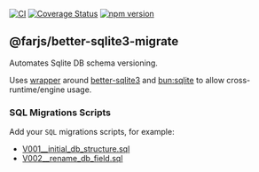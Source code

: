 [![CI](https://github.com/farjs/better-sqlite3-migrate/actions/workflows/ci.yml/badge.svg?branch=main)](https://github.com/farjs/better-sqlite3-migrate/actions/workflows/ci.yml?query=workflow%3Aci+branch%3Amain)
[![Coverage Status](https://coveralls.io/repos/github/farjs/better-sqlite3-migrate/badge.svg?branch=main)](https://coveralls.io/github/farjs/better-sqlite3-migrate?branch=main)
[![npm version](https://img.shields.io/npm/v/@farjs/better-sqlite3-migrate)](https://www.npmjs.com/package/@farjs/better-sqlite3-migrate)

## @farjs/better-sqlite3-migrate

Automates Sqlite DB schema versioning.

Uses [wrapper](https://github.com/farjs/better-sqlite3-wrapper)
around [better-sqlite3](https://github.com/WiseLibs/better-sqlite3)
and [bun:sqlite](https://bun.sh/docs/api/sqlite)
to allow cross- runtime/engine usage.

### SQL Migrations Scripts

Add your `SQL` migrations scripts, for example:

- [V001\_\_initial_db_structure.sql](test/migrations/V001__initial_db_structure.sql)
- [V002\_\_rename_db_field.sql](test/migrations/V002__rename_db_field.sql)
